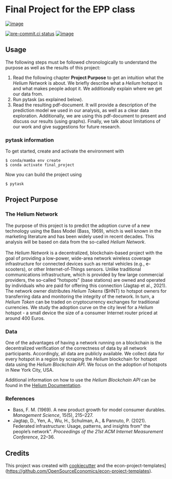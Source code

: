 Final Project for the EPP class
===============================

[![image](https://img.shields.io/github/workflow/status/marinatalantceva/final_project/main/main)](https://github.com/marinatalantceva/final_project/actions?query=branch%3Amain)


[![pre-commit.ci status](https://results.pre-commit.ci/badge/github/marinatalantceva/final_project/main.svg)](https://results.pre-commit.ci/latest/github/marinatalantceva/final_project/main)
[![image](https://img.shields.io/badge/code%20style-black-000000.svg)](https://github.com/ambv/black)

## Usage

The following steps must be followed chronologically to understand the purpose as well as the results of this project:

1. Read the following chapter **Project Purpose** to get an intuition what the *Helium Network* is about. We briefly describe what a *Helium* hotspot is and what makes people adopt it. We additionally explain where we get our data from.
2. Run pytask (as explained below).
3. Read the resulting pdf-document. It will provide a description of the prediction model we used in our analysis, as well as a clear data exploration. Additionally, we are using this pdf-document to present and discuss our results (using graphs). Finally, we talk about limitations of our work and give suggestions for future research. 


### pytask information

To get started, create and activate the environment with

```console
$ conda/mamba env create
$ conda activate final_project
```
Now you can build the project using

```console
$ pytask
```


## Project Purpose

### The Helium Network

The purpose of this project is to predict the adoption curve of a new technology using the Bass Model (Bass, 1969), which is well known in the marketing literature and has been widely used in recent decades. This analysis will be based on data from the so-called *Helium Network*.
<br>
<br>
The *Helium Network* is a decentralized, blockchain-based project with the goal of providing a low-power, wide-area network wireless coverage infrastructure for connected devices such as rental vehicles (e.g., e-scooters), or other Internet-of-Things sensors. Unlike traditional communications infrastructure, which is provided by few large commercial providers, the so-called “hotspots” (base stations) are owned and operated by individuals who are paid for offering this connection (Jagtap et al., 2021). The network owner distributes *Helium Tokens* ($HNT) to hotspot owners for transferring data and monitoring the integrity of the network. In turn, a *Helium Token* can be traded on cryptocurrency exchanges for traditional currencies. We study the adoption curve on the city level for a *Helium* hotspot - a small device the size of a consumer Internet router priced at around 400 Euros.

### Data

One of the advantages of having a network running on a blockchain is the decentralized verification of the correctness of data by all network participants. Accordingly, all data are publicly available. We collect data for every hotspot in a region by scraping the *Helium* blockchain for hotspot data using the *Helium Blockchain API*. We focus on the adoption of hotspots in New York City, USA.


Additional information on how to use the *Helium Blockchain API* can be found in the [Helium Documentation](https://docs.helium.com/api/blockchain/hotspots).

### References

- Bass, F. M. (1969). A new product growth for model consumer durables. *Management Science*, 15(5), 215–227.
- Jagtap, D., Yen, A., Wu, H., Schulman, A., & Pannuto, P. (2021). Federated infrastructure: Usage, patterns, and insights from" the people’s network". *Proceedings of the 21st ACM Internet Measurement Conference*, 22–36.

## Credits

This project was created with [cookiecutter](https://github.com/audreyr/cookiecutter)
and the
econ-project-templates](https://github.com/OpenSourceEconomics/econ-project-templates).